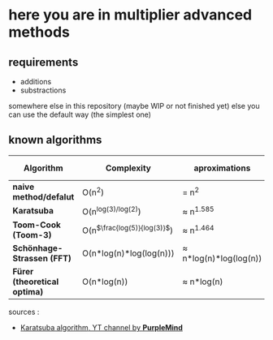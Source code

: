 
# here you are in multiplier advanced methods

## requirements 

- additions
- substractions

somewhere else in this repository
(maybe WIP or not finished yet)
 else you can use the default way (the simplest one)

## known algorithms

| **Algorithm**                  | **Complexity**                    | **aproximations**        |**implentation link**|
|--------------------------------|-----------------------------------|--------------------------|---------------------|
| **naive method/defalut**       | O(n<sup>2</sup>)                  | = n<sup>2</sup>          |soon                 |
| **Karatsuba**                  | O(n<sup>log(3)/log(2)</sup>)               | ≈ n<sup>1.585</sup>      |soon                 |
| **Toom-Cook (Toom-3)**         | O(n<sup>$\frac{log(5)}{log(3)}$</sup>)               | ≈ n<sup>1.464</sup>      |soon                 |
| **Schönhage-Strassen (FFT)**   | O(n\*log(n)\*log(log(n)))         | ≈ n\*log(n)\*log(log(n)) |soon                 |
| **Fürer (theoretical optima)** | O(n\*log(n))                      | ≈ n\*log(n)              |soon                 |

sources : 

- [Karatsuba algorithm, YT channel by __PurpleMind__](https://www.youtube.com/watch?v=AMl6EJHfUWo)

<!--end page-->
